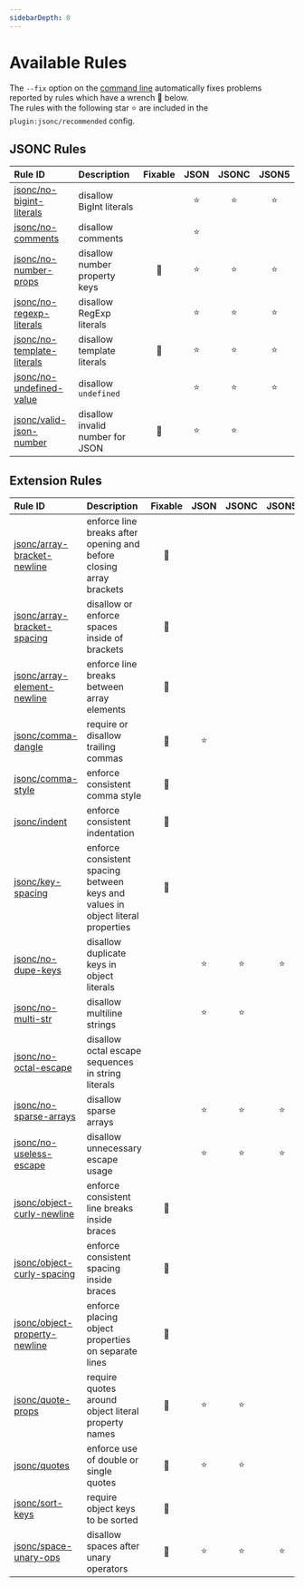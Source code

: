 ```yaml
---
sidebarDepth: 0
---
```


# Available Rules

The `--fix` option on the [command line](https://eslint.org/docs/user-guide/command-line-interface#fixing-problems) automatically fixes problems reported by rules which have a wrench :wrench: below.  
The rules with the following star :star: are included in the `plugin:jsonc/recommended` config.

<!-- This file is automatically generated in tools/update-docs-rules-index.js, do not change! -->

## JSONC Rules

| Rule ID | Description | Fixable | JSON | JSONC | JSON5 |
|:--------|:------------|:-------:|:----:|:-----:|:-----:|
| [jsonc/no-bigint-literals](./no-bigint-literals.md) | disallow BigInt literals |  | :star: | :star: | :star: |
| [jsonc/no-comments](./no-comments.md) | disallow comments |  | :star: |  |  |
| [jsonc/no-number-props](./no-number-props.md) | disallow number property keys | :wrench: | :star: | :star: | :star: |
| [jsonc/no-regexp-literals](./no-regexp-literals.md) | disallow RegExp literals |  | :star: | :star: | :star: |
| [jsonc/no-template-literals](./no-template-literals.md) | disallow template literals | :wrench: | :star: | :star: | :star: |
| [jsonc/no-undefined-value](./no-undefined-value.md) | disallow `undefined` |  | :star: | :star: | :star: |
| [jsonc/valid-json-number](./valid-json-number.md) | disallow invalid number for JSON | :wrench: | :star: | :star: |  |

## Extension Rules

| Rule ID | Description | Fixable | JSON | JSONC | JSON5 |
|:--------|:------------|:-------:|:----:|:-----:|:-----:|
| [jsonc/array-bracket-newline](./array-bracket-newline.md) | enforce line breaks after opening and before closing array brackets | :wrench: |  |  |  |
| [jsonc/array-bracket-spacing](./array-bracket-spacing.md) | disallow or enforce spaces inside of brackets | :wrench: |  |  |  |
| [jsonc/array-element-newline](./array-element-newline.md) | enforce line breaks between array elements | :wrench: |  |  |  |
| [jsonc/comma-dangle](./comma-dangle.md) | require or disallow trailing commas | :wrench: | :star: |  |  |
| [jsonc/comma-style](./comma-style.md) | enforce consistent comma style | :wrench: |  |  |  |
| [jsonc/indent](./indent.md) | enforce consistent indentation | :wrench: |  |  |  |
| [jsonc/key-spacing](./key-spacing.md) | enforce consistent spacing between keys and values in object literal properties | :wrench: |  |  |  |
| [jsonc/no-dupe-keys](./no-dupe-keys.md) | disallow duplicate keys in object literals |  | :star: | :star: | :star: |
| [jsonc/no-multi-str](./no-multi-str.md) | disallow multiline strings |  | :star: | :star: |  |
| [jsonc/no-octal-escape](./no-octal-escape.md) | disallow octal escape sequences in string literals |  |  |  |  |
| [jsonc/no-sparse-arrays](./no-sparse-arrays.md) | disallow sparse arrays |  | :star: | :star: | :star: |
| [jsonc/no-useless-escape](./no-useless-escape.md) | disallow unnecessary escape usage |  | :star: | :star: | :star: |
| [jsonc/object-curly-newline](./object-curly-newline.md) | enforce consistent line breaks inside braces | :wrench: |  |  |  |
| [jsonc/object-curly-spacing](./object-curly-spacing.md) | enforce consistent spacing inside braces | :wrench: |  |  |  |
| [jsonc/object-property-newline](./object-property-newline.md) | enforce placing object properties on separate lines | :wrench: |  |  |  |
| [jsonc/quote-props](./quote-props.md) | require quotes around object literal property names | :wrench: | :star: | :star: |  |
| [jsonc/quotes](./quotes.md) | enforce use of double or single quotes | :wrench: | :star: | :star: |  |
| [jsonc/sort-keys](./sort-keys.md) | require object keys to be sorted | :wrench: |  |  |  |
| [jsonc/space-unary-ops](./space-unary-ops.md) | disallow spaces after unary operators | :wrench: | :star: | :star: | :star: |

